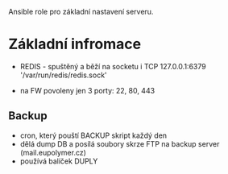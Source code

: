 Ansible role pro základní nastavení serveru.

# Základní infromace
- REDIS - spuštěný a běží na socketu i TCP
127.0.0.1:6379   
'/var/run/redis/redis.sock'

- na FW povoleny jen 3 porty: 22, 80, 443

## Backup
- cron, který pouští BACKUP skript každý den
- dělá dump DB a posílá soubory skrze FTP na backup server (mail.eupolymer.cz) 
- používá balíček DUPLY